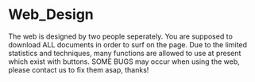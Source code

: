 # Web_Design
 The web is designed by two people seperately.
 You are supposed to download ALL documents in order to surf on the page.
 Due to the limited statistics and techniques, many functions are allowed to use at present which exist with buttons.
 SOME BUGS may occur when using the web, please contact us to fix them asap, thanks!
 
